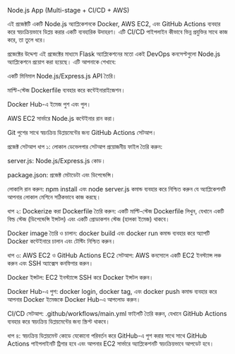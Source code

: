 Node.js App (Multi-stage + CI/CD + AWS)

এই প্রজেক্টটি একটি Node.js অ্যাপ্লিকেশনকে Docker, AWS EC2, এবং GitHub Actions ব্যবহার করে স্বয়ংক্রিয়ভাবে ডিপ্লয় করার একটি ব্যবহারিক উদাহরণ। এটি CI/CD পাইপলাইন কীভাবে ভিন্ন প্রযুক্তির সাথে কাজ করে, তা তুলে ধরে।

প্রজেক্টের উদ্দেশ্য
এই প্রজেক্টের মাধ্যমে Flask অ্যাপ্লিকেশনের মতো একই DevOps কনসেপ্টগুলো Node.js অ্যাপ্লিকেশনে প্রয়োগ করা হয়েছে। এটি আপনাকে শেখাবে:

একটি মিনিমাল Node.js/Express.js API তৈরি।

মাল্টি-স্টেজ Dockerfile ব্যবহার করে কন্টেইনারাইজেশন।

Docker Hub-এ ইমেজ পুশ এবং পুল।

AWS EC2 সার্ভারে Node.js কন্টেইনার রান করা।

Git পুশের সাথে স্বয়ংক্রিয় ডিপ্লয়মেন্টের জন্য GitHub Actions সেটআপ।

প্রজেক্ট সেটআপ
ধাপ ১: লোকাল ডেভেলপার সেটআপ
প্রয়োজনীয় ফাইল তৈরি করুন:

server.js: Node.js/Express.js কোড।

package.json: প্রজেক্ট মেটাডেটা এবং ডিপেন্ডেন্সি।

লোকালি রান করুন: npm install এবং node server.js কমান্ড ব্যবহার করে নিশ্চিত করুন যে অ্যাপ্লিকেশনটি আপনার লোকাল মেশিনে সঠিকভাবে কাজ করছে।

ধাপ ২: Dockerize করা
Dockerfile তৈরি করুন: একটি মাল্টি-স্টেজ Dockerfile লিখুন, যেখানে একটি বিল্ড স্টেজ (ডিপেন্ডেন্সি ইন্সটল) এবং একটি প্রোডাকশন স্টেজ (হালকা ইমেজ) থাকবে।

Docker image তৈরি ও চালান: docker build এবং docker run কমান্ড ব্যবহার করে অ্যাপটি Docker কন্টেইনারে চালান এবং টেস্টিং নিশ্চিত করুন।

ধাপ ৩: AWS EC2 ও GitHub Actions
EC2 সেটআপ: AWS কনসোলে একটি EC2 ইনস্ট্যান্স লঞ্চ করুন এবং SSH অ্যাক্সেস কনফিগার করুন।

Docker ইন্সটল: EC2 ইনস্ট্যান্সে SSH করে Docker ইন্সটল করুন।

Docker Hub-এ পুশ: docker login, docker tag, এবং docker push কমান্ড ব্যবহার করে আপনার Docker ইমেজকে Docker Hub-এ আপলোড করুন।

CI/CD সেটআপ: .github/workflows/main.yml ফাইলটি তৈরি করুন, যেখানে GitHub Actions ব্যবহার করে স্বয়ংক্রিয় ডিপ্লয়মেন্টের জন্য স্ক্রিপ্ট থাকবে।

ধাপ ৪: স্বয়ংক্রিয় ডিপ্লয়মেন্ট
কোডে যেকোনো পরিবর্তন করে GitHub-এ পুশ করার সাথে সাথে GitHub Actions পাইপলাইনটি ট্রিগার হবে এবং আপনার EC2 সার্ভারে অ্যাপ্লিকেশনটি স্বয়ংক্রিয়ভাবে আপডেট হবে।
